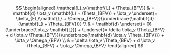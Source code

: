 $$
  \begin{aligned}
    \mathcal{L}_v(\mathbf{L} + \Theta_{BFV})
    & =
    \mathbf{d} \iota_v (\mathbf{L} + \Theta_{BFV})
     +
    \iota_v \underset{= \delta_{EL}\mathbf{L} + \Omega_{BFV}}{\underbrace{\mathbf{d} (\mathbf{L} + \Theta_{BFV})}}
    \\
    & =
    \mathbf{d} \underset{= 0}{\underbrace{\iota_v \mathbf{L}}} 
    + 
    \underset{= \delta \iota_v \Theta_{BFV} + d \iota_v \Theta_{BFV}}{\underbrace{\mathbf{d} \iota_v \Theta_{BFV}}}
    + 
    \iota_v \Omega_{BFV}
    \\
    & =
    \delta \iota_v \Theta_{BFV}
    +
    d \iota_v \Theta_{BFV}
    +
    \iota_v \Omega_{BFV}
  \end{aligned}
$$
